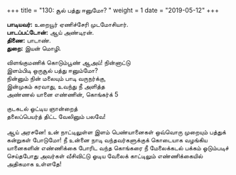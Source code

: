 ﻿+++
title = "130: சூல் பத்து ஈனுமோ?  "
weight = 1
date = "2019-05-12"
+++

**பாடியவர்:** உறையூர் ஏணிச்சேரி முடமோசியார்.  
**பாடப்பட்டோன்:** ஆய் அண்டிரன்.  
**திணை:** பாடாண்.  
**துறை:** இயன் மொழி.  
  
விளங்குமணிக் கொடும்பூண் ஆஅய்! நின்னாட்டு  
இளம்பிடி ஒருசூல் பத்து ஈனும்மோ?  
நின்னும் நின் மலையும் பாடி வருநர்க்கு,  
இன்முகம் கரவாது, உவந்து நீ அளித்த  
அண்ணல் யானை எண்ணின், கொங்கர்க் 5  
  
குடகடல் ஓட்டிய ஞான்றைத்  
தலைப்பெயர்த் திட்ட வேலினும் பலவே!  
   
ஆய் அரசனே! உன் நாட்டிலுள்ள இளம் பெண்யானைகள் ஒவ்வொரு முறையும் பத்துக் கன்றுகள் போடுமோ! நீ உன்னை நாடி வந்தவர்களுக்குக் கொடையாக வழங்கிய யானைகளின் எண்ணிக்கை போரிட வந்த கொங்கரை நீ மேலைக்கடல் பக்கம் ஓடும்படிச் செய்தபோது அவர்கள் வீசிவிட்டு ஓடிய வேலைக் காட்டிலும் எண்ணிக்கையில் அதிகமாக உள்ளதே!  

